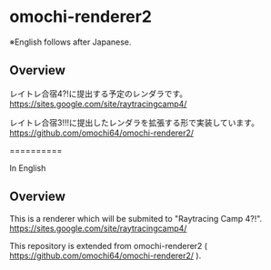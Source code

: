 omochi-renderer2
==========

※English follows after Japanese.

## Overview
レイトレ合宿4?!に提出する予定のレンダラです。
https://sites.google.com/site/raytracingcamp4/

レイトレ合宿3!!!に提出したレンダラを拡張する形で実装しています。
https://github.com/omochi64/omochi-renderer2/


==========

In English

## Overview
This is a renderer which will be submited to "Raytracing Camp 4?!".
https://sites.google.com/site/raytracingcamp4/

This repository is extended from omochi-renderer2 ( https://github.com/omochi64/omochi-renderer2/ ).


